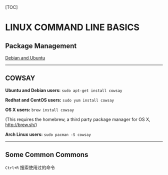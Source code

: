 [TOC]

# LINUX COMMAND LINE BASICS

## Package Management

[Debian and Ubuntu](https://www.digitalocean.com/community/tutorials/ubuntu-and-debian-package-management-essentials)

---

## COWSAY

**Ubuntu and Debian users:** `sudo apt-get install cowsay`

**Redhat and CentOS users:** `sudo yum install cowsay`

**OS X users:** `brew install cowsay`

(This requires the homebrew, a third party package manager for OS X, http://brew.sh/)

**Arch Linux users:** `sudo pacman -S cowsay`

---

## Some Common Commons

`Ctrl+R` 搜索使用过的命令

